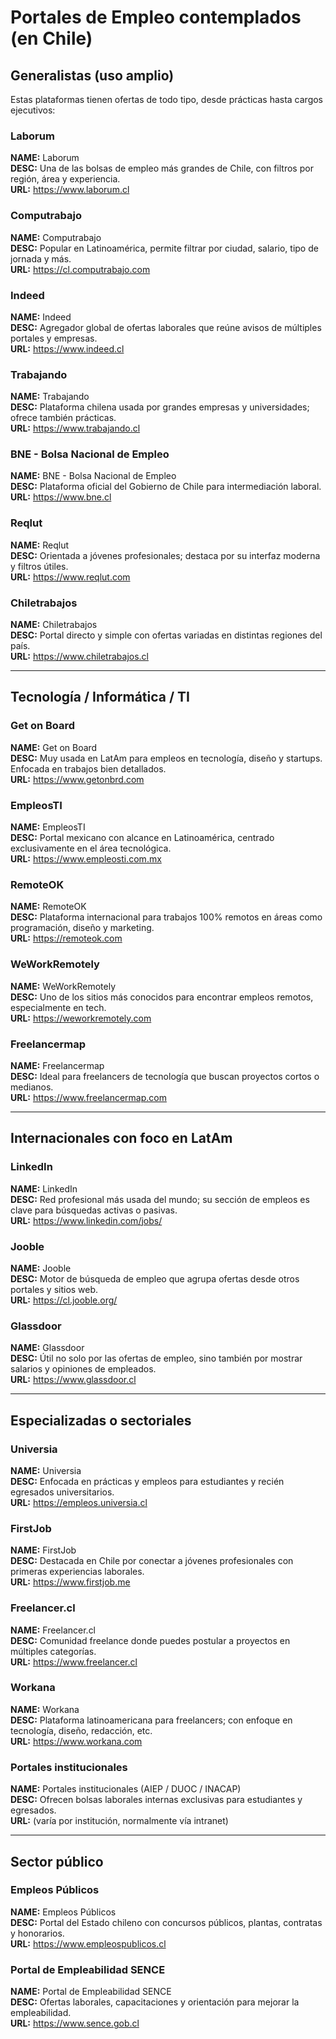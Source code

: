 # Portales de Empleo contemplados (en Chile)

## Generalistas (uso amplio)
Estas plataformas tienen ofertas de todo tipo, desde prácticas hasta cargos ejecutivos:

### Laborum
**NAME:** Laborum  
**DESC:** Una de las bolsas de empleo más grandes de Chile, con filtros por región, área y experiencia.  
**URL:** https://www.laborum.cl

### Computrabajo
**NAME:** Computrabajo  
**DESC:** Popular en Latinoamérica, permite filtrar por ciudad, salario, tipo de jornada y más.  
**URL:** https://cl.computrabajo.com

### Indeed
**NAME:** Indeed  
**DESC:** Agregador global de ofertas laborales que reúne avisos de múltiples portales y empresas.  
**URL:** https://www.indeed.cl

### Trabajando
**NAME:** Trabajando  
**DESC:** Plataforma chilena usada por grandes empresas y universidades; ofrece también prácticas.  
**URL:** https://www.trabajando.cl

### BNE - Bolsa Nacional de Empleo
**NAME:** BNE - Bolsa Nacional de Empleo  
**DESC:** Plataforma oficial del Gobierno de Chile para intermediación laboral.  
**URL:** https://www.bne.cl

### Reqlut
**NAME:** Reqlut  
**DESC:** Orientada a jóvenes profesionales; destaca por su interfaz moderna y filtros útiles.  
**URL:** https://www.reqlut.com

### Chiletrabajos
**NAME:** Chiletrabajos  
**DESC:** Portal directo y simple con ofertas variadas en distintas regiones del país.  
**URL:** https://www.chiletrabajos.cl

---

## Tecnología / Informática / TI

### Get on Board
**NAME:** Get on Board  
**DESC:** Muy usada en LatAm para empleos en tecnología, diseño y startups. Enfocada en trabajos bien detallados.  
**URL:** https://www.getonbrd.com

### EmpleosTI
**NAME:** EmpleosTI  
**DESC:** Portal mexicano con alcance en Latinoamérica, centrado exclusivamente en el área tecnológica.  
**URL:** https://www.empleosti.com.mx

### RemoteOK
**NAME:** RemoteOK  
**DESC:** Plataforma internacional para trabajos 100% remotos en áreas como programación, diseño y marketing.  
**URL:** https://remoteok.com

### WeWorkRemotely
**NAME:** WeWorkRemotely  
**DESC:** Uno de los sitios más conocidos para encontrar empleos remotos, especialmente en tech.  
**URL:** https://weworkremotely.com

### Freelancermap
**NAME:** Freelancermap  
**DESC:** Ideal para freelancers de tecnología que buscan proyectos cortos o medianos.  
**URL:** https://www.freelancermap.com

---

## Internacionales con foco en LatAm

### LinkedIn
**NAME:** LinkedIn  
**DESC:** Red profesional más usada del mundo; su sección de empleos es clave para búsquedas activas o pasivas.  
**URL:** https://www.linkedin.com/jobs/

### Jooble
**NAME:** Jooble  
**DESC:** Motor de búsqueda de empleo que agrupa ofertas desde otros portales y sitios web.  
**URL:** https://cl.jooble.org/

### Glassdoor
**NAME:** Glassdoor  
**DESC:** Útil no solo por las ofertas de empleo, sino también por mostrar salarios y opiniones de empleados.  
**URL:** https://www.glassdoor.cl

---

## Especializadas o sectoriales

### Universia
**NAME:** Universia  
**DESC:** Enfocada en prácticas y empleos para estudiantes y recién egresados universitarios.  
**URL:** https://empleos.universia.cl

### FirstJob
**NAME:** FirstJob  
**DESC:** Destacada en Chile por conectar a jóvenes profesionales con primeras experiencias laborales.  
**URL:** https://www.firstjob.me

### Freelancer.cl
**NAME:** Freelancer.cl  
**DESC:** Comunidad freelance donde puedes postular a proyectos en múltiples categorías.  
**URL:** https://www.freelancer.cl

### Workana
**NAME:** Workana  
**DESC:** Plataforma latinoamericana para freelancers; con enfoque en tecnología, diseño, redacción, etc.  
**URL:** https://www.workana.com

### Portales institucionales
**NAME:** Portales institucionales (AIEP / DUOC / INACAP)  
**DESC:** Ofrecen bolsas laborales internas exclusivas para estudiantes y egresados.  
**URL:** (varía por institución, normalmente vía intranet)

---

## Sector público

### Empleos Públicos
**NAME:** Empleos Públicos  
**DESC:** Portal del Estado chileno con concursos públicos, plantas, contratas y honorarios.  
**URL:** https://www.empleospublicos.cl

### Portal de Empleabilidad SENCE
**NAME:** Portal de Empleabilidad SENCE  
**DESC:** Ofertas laborales, capacitaciones y orientación para mejorar la empleabilidad.  
**URL:** https://www.sence.gob.cl